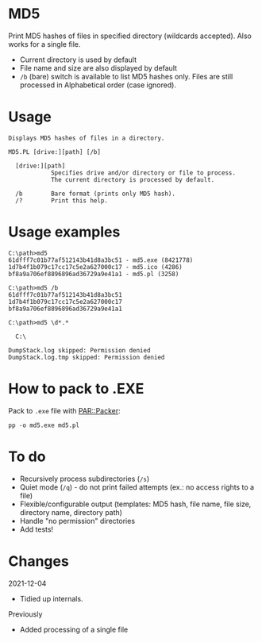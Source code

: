 MD5
===

Print MD5 hashes of files in specified directory (wildcards accepted). Also works for a single file.

- Current directory is used by default
- File name and size are also displayed by default
- `/b` (bare) switch is available to list MD5 hashes only. Files are still processed in Alphabetical order (case ignored).


Usage
=====

    Displays MD5 hashes of files in a directory.

    MD5.PL [drive:][path] [/b]

      [drive:][path]
                Specifies drive and/or directory or file to process.
                The current directory is processed by default.

      /b        Bare format (prints only MD5 hash).
      /?        Print this help.


Usage examples
===============

    C:\path>md5
    61dfff7c01b77af512143b41d8a3bc51 - md5.exe (8421778)
    1d7b4f1b079c17cc17c5e2a627000c17 - md5.ico (4286)
    bf8a9a706ef8896896ad36729a9e41a1 - md5.pl (3258)

    C:\path>md5 /b
    61dfff7c01b77af512143b41d8a3bc51
    1d7b4f1b079c17cc17c5e2a627000c17
    bf8a9a706ef8896896ad36729a9e41a1

    C:\path>md5 \d*.*
    
      C:\
    
    DumpStack.log skipped: Permission denied
    DumpStack.log.tmp skipped: Permission denied

How to pack to .EXE
===================

Pack to `.exe` file with [PAR::Packer](https://metacpan.org/pod/pp):

`pp -o md5.exe md5.pl`

To do
=====

- Recursively process subdirectories (`/s`)
- Quiet mode (`/q`) - do not print failed attempts (ex.: no access rights to a file)
- Flexible/configurable output (templates: MD5 hash, file name, file size, directory name, directory path)
- Handle "no permission" directories
- Add tests!

Changes
=======

2021-12-04
* Tidied up internals.

Previously
* Added processing of a single file
